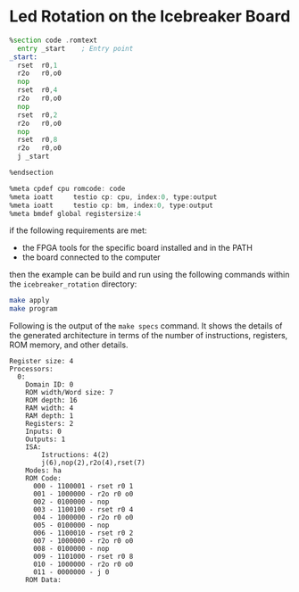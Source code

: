# Led Rotation on the Icebreaker Board



```asm
%section code .romtext
  entry _start    ; Entry point
_start:
  rset	r0,1
  r2o	r0,o0
  nop
  rset	r0,4
  r2o	r0,o0
  nop
  rset	r0,2
  r2o	r0,o0
  nop
  rset	r0,8
  r2o	r0,o0
  j	_start

%endsection

%meta cpdef	cpu	romcode: code
%meta ioatt     testio cp: cpu, index:0, type:output
%meta ioatt     testio cp: bm, index:0, type:output
%meta bmdef	global registersize:4
```

if the following requirements are met:

- the FPGA tools for the specific board installed and in the PATH
- the board connected to the computer

then the example can be build and run using the following commands within the `icebreaker_rotation` directory:

```bash
make apply
make program
```

Following is the output of the `make specs` command. It shows the details of the generated architecture in terms of the number of instructions, registers, ROM memory, and other details.

```text
Register size: 4
Processors:
  0:
    Domain ID: 0
    ROM width/Word size: 7
    ROM depth: 16
    RAM width: 4
    RAM depth: 1
    Registers: 2
    Inputs: 0
    Outputs: 1
    ISA:
        Istructions: 4(2)
        j(6),nop(2),r2o(4),rset(7)
    Modes: ha
    ROM Code:
      000 - 1100001 - rset r0 1
      001 - 1000000 - r2o r0 o0
      002 - 0100000 - nop 
      003 - 1100100 - rset r0 4
      004 - 1000000 - r2o r0 o0
      005 - 0100000 - nop 
      006 - 1100010 - rset r0 2
      007 - 1000000 - r2o r0 o0
      008 - 0100000 - nop 
      009 - 1101000 - rset r0 8
      010 - 1000000 - r2o r0 o0
      011 - 0000000 - j 0
    ROM Data:
```